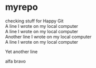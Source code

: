 # myrepo
checking stuff for Happy Git  
A line I wrote on my local computer  
A line I wrote on my local computer  
Another line I wrote on my local computer  
A line I wrote on my local computer  

Yet another line  

alfa
bravo
